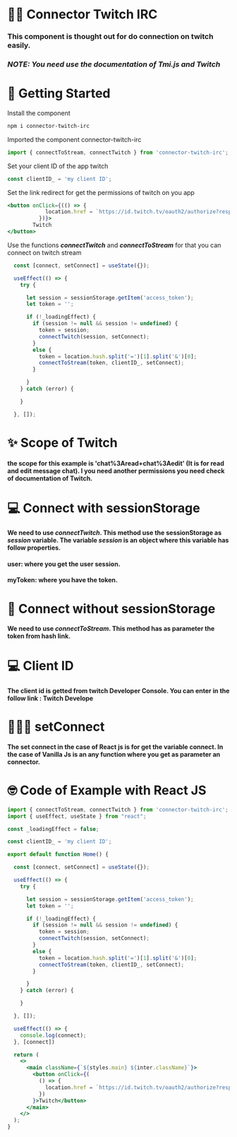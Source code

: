 # 👋🏼 Connector Twitch IRC
### This component is thought out for do connection on twitch easily.

### **_NOTE:_** _You need use the documentation of Tmi.js and Twitch_

# 🚀 Getting Started 

Install the component
```bash
npm i connector-twitch-irc
```

Imported the component connector-twitch-irc
```js
import { connectToStream, connectTwitch } from 'connector-twitch-irc';
```
Set your client ID of the app twitch
```js
const clientID_ = 'my client ID';
```

Set the link redirect for get the permissions of twitch on you app
```jsx
<button onClick={(() => {
            location.href = `https://id.twitch.tv/oauth2/authorize?response_type=token&client_id=${clientID_}&redirect_uri=${location.origin}&scope=chat%3Aread+chat%3Aedit`
          })}>
        Twitch
</button>
```

Use the functions _**connectTwitch**_ and  _**connectToStream**_ for that you can connect on twitch stream
```jsx
  const [connect, setConnect] = useState({});

  useEffect(() => {
    try {

      let session = sessionStorage.getItem('access_token');
      let token = '';

      if (!_loadingEffect) {
        if (session != null && session != undefined) {
          token = session;
          connectTwitch(session, setConnect);
        }
        else {
          token = location.hash.split('=')[1].split('&')[0];
          connectToStream(token, clientID_, setConnect);
        }

      }
    } catch (error) {

    }

  }, []);
```

# ✨ Scope of Twitch
#### the scope for this example is 'chat%3Aread+chat%3Aedit' (It is for read and edit message chat). I you need another permissions you need check of documentation of Twitch.

# 💻 Connect with sessionStorage
#### We need to use **_connectTwitch_**. This method use the sessionStorage as **_session_** variable. The variable **_session_** is an object where this variable has follow properties.
#### user: where you get the user session.
#### myToken: where you have the token.

# 📱 Connect without sessionStorage
#### We need to use **_connectToStream_**. This method has as parameter the token from hash link.

# 💻 Client ID
#### The client id is getted from twitch Developer Console. You can enter in the follow link : <a hred="https://dev.twitch.tv/">Twitch Develope</a>


# 👨🏼‍💻 setConnect
#### The set connect in the case of React js is for get the variable connect. In the case of Vanilla Js is an any function where you get as parameter an connector.

# 🤓 Code of Example with React JS

```jsx
import { connectToStream, connectTwitch } from 'connector-twitch-irc';
import { useEffect, useState } from "react";

const _loadingEffect = false;

const clientID_ = 'my client ID';

export default function Home() {

  const [connect, setConnect] = useState({});

  useEffect(() => {
    try {

      let session = sessionStorage.getItem('access_token');
      let token = '';

      if (!_loadingEffect) {
        if (session != null && session != undefined) {
          token = session;
          connectTwitch(session, setConnect);
        }
        else {
          token = location.hash.split('=')[1].split('&')[0];
          connectToStream(token, clientID_, setConnect);
        }

      }
    } catch (error) {

    }

  }, []);

  useEffect(() => {
    console.log(connect);
  }, [connect])

  return (
    <>
      <main className={`${styles.main} ${inter.className}`}>
        <button onClick={(
          () => {
            location.href = `https://id.twitch.tv/oauth2/authorize?response_type=token&client_id=${clientID_}&redirect_uri=${location.origin}&scope=chat%3Aread+chat%3Aedit`
          })
        }>Twitch</button>
      </main>
    </>
  );
}

```